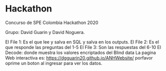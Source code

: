 # Hackathon
Concurso de SPE Colombia Hackathon 2020


Grupo: David Guarin y David Noguera.

El File 1: Es el que lee y salva en SQL y salva en los outputs.
El File 2: Es el que responde las preguntas del 1-5
El File 3: Son las respuestas del 6-10
El Decode: donde muestra los valores encriptados del Blind data
La pagina Web interactiva es: https://dgguarin20.github.io/ANHWebsite/
porfavor oprime un boton al ingresar para ver los datos. 
